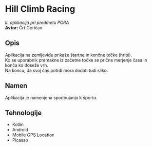# Hill Climb Racing
<i>II. aplikacija pri predmetu PORA</i><br/>
<b>Avtor:</b> Črt Goričan

## Opis
Aplikacija na zemljevidu prikaže štartne in končne točke (hribi).<br/>
Ko se uporabnik premakne iz začetne točke se prične merjenje časa in konča ko doseže vrh.<br/>
Na koncu, da svoj čas potrdi mora dodati tudi sliko.

## Namen
Aplikacija je namenjena spodbujanju k športu.


## Tehnologije
- Kotlin
- Android
- Mobile GPS Location
- Picasso